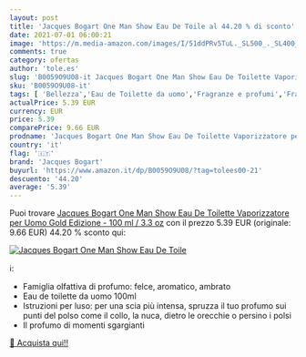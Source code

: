 ```yaml
---
layout: post
title: 'Jacques Bogart One Man Show Eau De Toile al 44.20 % di sconto'
date: 2021-07-01 06:00:21
image: 'https://m.media-amazon.com/images/I/51ddPRv5TuL._SL500_._SL400_.jpg'
comments: true
category: ofertas
author: 'tole.es'
slug: 'B0059O9U08-it Jacques Bogart One Man Show Eau De Toilette Vaporizzatore...'
sku: 'B0059O9U08-it'
tags: [ 'Bellezza','Eau de Toilette da uomo','Fragranze e profumi','Fragranze e profumi da uomo','jacques bogart', ]
actualPrice: 5.39 EUR
currency: EUR
price: 5.39
comparePrice: 9.66 EUR
prodname: 'Jacques Bogart One Man Show Eau De Toilette Vaporizzatore per Uomo  Gold Edizione - 100 ml / 3.3 oz'
country: 'it'
flag: '🇮🇹'
brand: 'Jacques Bogart'
buyurl: 'https://www.amazon.it/dp/B0059O9U08/?tag=tolees00-21'
descuento: '44.20'
average: '5.39'
---
```


Puoi trovare [Jacques Bogart One Man Show Eau De Toilette Vaporizzatore per Uomo  Gold Edizione - 100 ml / 3.3 oz](https://www.amazon.it/dp/B0059O9U08/?tag=tolees00-21) con il prezzo 5.39 EUR (originale: 9.66 EUR) 44.20 % sconto qui:

[![Jacques Bogart One Man Show Eau De Toile](https://m.media-amazon.com/images/I/51ddPRv5TuL._SL500_._SL400_.jpg)](https://www.amazon.it/dp/B0059O9U08/?tag=tolees00-21)

ℹ️:

- Famiglia olfattiva di profumo: felce, aromatico, ambrato
- Eau de toilette da uomo 100ml
- Istruzioni per luso: per una scia più intensa, spruzza il tuo profumo sui punti del polso come il collo, la nuca, dietro le orecchie o persino i polsi
- Il profumo di momenti sgargianti

[🛒 Acquista qui!!](https://www.amazon.it/dp/B0059O9U08/?tag=tolees00-21)
